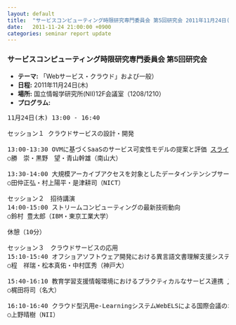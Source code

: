 ```yaml
---
layout: default
title:  "サービスコンピューティング時限研究専門委員会 第5回研究会 2011年11月24日(木)"
date:   2011-11-24 21:00:00 +0900
categories: seminar report update
---
```


### サービスコンピューティング時限研究専門委員会 第5回研究会
- __テーマ:__ 「Webサービス・クラウド」および一般）
- __日程:__ 2011年11月24日(木)
- __場所:__ 国立情報学研究所(NII)12F会議室（1208/1210）
- __プログラム:__


<pre>
11月24日(木) 13:00 - 16:40

セッション１ クラウドサービスの設計・開発

13:00-13:30 OVMに基づくSaaSのサービス可変性モデルの提案と評価 <a href="/assets/file20111124/aoyama_talk20111124.pdf">スライド</a>
○勝　崇・黒野　望・青山幹雄（南山大）

13:30-14:00 大規模アーカイブアクセスを対象としたデータインテンシブサービスの提案 <a href="/assets/file20111124/mtnk_talk20111124.pdf">スライド</a>
○田仲正弘・村上陽平・是津耕司（NICT）

セッション２　招待講演
14:00-15:00 ストリームコンピューティングの最新技術動向
○鈴村 豊太郎（IBM・東京工業大学）

休憩（10分）

セッション３　クラウドサービスの応用
15:10-15:40 オフショアソフトウェア開発における異言語文書理解支援システムの実験的評価 <a href="/assets/file20111124/tei_talk20111124.pdf">スライド</a>
○程　祥瑞・松本真佑・中村匡秀（神戸大）

15:40-16:10 教育学習支援情報環境におけるプラクティカルなサービス連携 <a href="/assets/file20111124/kajita_talk20111124.pdf">スライド</a>
○梶田将司（名大）

16:10-16:40 クラウド型汎用e-LearningシステムWebELSによる国際会議のオンライン配信実験と評価 <a href="/assets/file20111124/ueno_talk20111124.pdf">スライド</a>
○上野晴樹（NII）
</pre>

